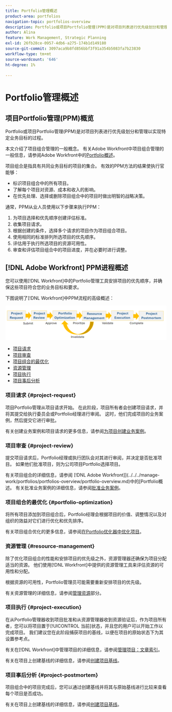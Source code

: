```yaml
---
title: Portfolio管理概述
product-area: portfolios
navigation-topic: portfolios-overview
description: Portfolio或项目Portfolio管理(PPM)是对项目列表进行优先级划分和管理以实现特定业务目标的过程。 项目组合是指具有共同业务目标的项目的集合。
author: Alina
feature: Work Management, Strategic Planning
exl-id: 26fb28ce-0957-4db6-a275-174b1d149180
source-git-commit: 3097aca9b8fd856bbf3f91a354b5083fa7b23830
workflow-type: tm+mt
source-wordcount: '646'
ht-degree: 1%

---
```


# Portfolio管理概述

<!--Audited: 09/2024-->

## 项目Portfolio管理(PPM)概览

Portfolio或项目Portfolio管理(PPM)是对项目列表进行优先级划分和管理以实现特定业务目标的过程。

本文介绍了项目组合管理的一般概念。 有关Adobe Workfront中项目组合管理的一般信息，请参阅Adobe Workfront中的[Portfolio概述](/help/quicksilver/manage-work/portfolios/portfolios-overview/portfolio-overview.md)。

项目组合是指具有共同业务目标的项目的集合。 有效的PPM方法的结果使执行官能够：

* 标识项目组合中的所有项目。
* 了解每个项目对资源、成本和收入的影响。
* 在优先处理、选择或删除项目组合中的项目时做出明智的战略决策。

通常，PPM从业人员使用以下步骤来执行PPM：

1. 为项目选择和优先顺序创建评估标准。
1. 收集项目请求。
1. 根据创建的条件，选择多个请求的项目作为项目组合项目。
1. 使用相同的标准排列所选项目的优先顺序。
1. 评估用于执行所选项目的资源可用性。
1. 审查和评估项目组合中的项目进度，并在必要时进行调整。

## [!DNL Adobe Workfront] PPM进程概述

您可以使用[!DNL Workfront]中的Portfolio管理工具安排项目的优先顺序，并确保这些项目符合您的业务目标和要求。

下图说明了[!DNL Workfront]中PPM流程的高级概述：

![](assets/project-portfolio-management-process-diagram.png)

* [项目请求](#project-request)
* [项目审查](#project-review)
* [项目组合的最优化](#portfolio-optimization)
* [资源管理](#resource-management)
* [项目执行](#project-execution)
* [项目事后分析](#project-postmortem)

### 项目请求 {#project-request}

项目Portfolio管理从项目请求开始。 在此阶段，项目所有者会创建项目请求，并将其提交给执行委员会或Portfolio经理进行审阅。 这时，他们完成项目的业务案例，然后提交它进行审批。

有关创建业务案例和项目请求的更多信息，请参阅[为项目创建业务案例](../../../manage-work/projects/define-a-business-case/create-business-case.md)。

### 项目审查 {#project-review}

提交项目请求后，Portfolio经理或执行团队会对其进行审阅，并决定是否批准项目。 如果他们批准项目，则为公司项目Portfolio选择项目。

有关项目组合的详细信息，请参阅 [!DNL Adobe Workfront]](../../../manage-work/portfolios/portfolios-overview/portfolio-overview.md)中的[Portfolio概述。 有关批准业务案例的详细信息，请参阅[批准业务案例](../../../manage-work/projects/define-a-business-case/approve-business-case.md)。

### 项目组合的最优化 {#portfolio-optimization}

将所有项目添加到项目组合后，Portfolio经理会根据项目的价值、调整情况以及对组织的效益对它们进行优化和优先排序。

有关项目组合优化的更多信息，请参阅[在Portfolio优化器中优化项目](../../../manage-work/portfolios/portfolio-optimizer/optimize-projects-in-portfolio-optimizer.md)。

### 资源管理 {#resource-management}

除了优化项目组合的性能和安排项目的优先级之外，资源管理器还确保为项目分配适当的资源。 他们使用[!DNL Workfront]中提供的资源管理工具来评估资源的可用性和分配。

根据资源的可用性，Portfolio管理员可能需要重新安排项目的优先级。

有关资源管理的详细信息，请参阅[管理资源](../../../resource-mgmt/manage-resources.md)部分。

### 项目执行 {#project-execution}

在从Portfolio管理器收到项目批准和从资源管理器收到资源验证后，作为项目所有者，您可以将项目置于[!UICONTROL 当前]状态，并且您的用户可以开始工作以完成项目。 我们建议您在此阶段捕获项目的基线，以便在项目的原始状态下为其设置参考点。

有关在[!DNL Workfront]中管理项目的详细信息，请参阅[管理项目：文章索引](../../../manage-work/projects/manage-projects/manage-projects-overview.md)。

有关在项目上创建基线的详细信息，请参阅[创建项目基线](../../../manage-work/projects/create-projects/create-baselines.md)。

### 项目事后分析 {#project-postmortem}

项目组合中的项目完成后，您可以通过创建基线并将其与原始基线进行比较来查看每个项目是否成功。

有关在项目上创建基线的详细信息，请参阅[创建项目基线](../../../manage-work/projects/create-projects/create-baselines.md)。
